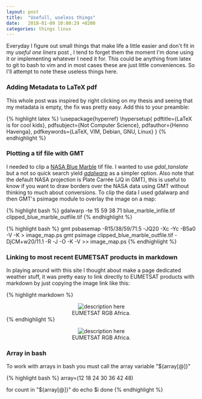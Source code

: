 ```yaml
---
layout: post
title:  "Usefull, useless things"
date:   2018-01-09 10:00:29 +0200
categories: things linux
---
```


Everyday I figure out small things that make life a little easier and don't fit
in my *useful one liners* post , I tend to forget them the moment I'm done
using it or implementing whatever I need it for. This could be anything from
latex to git to bash to vim and in most cases these are just little
conveniences. So I'll attempt to note these useless things here. 

### Adding Metadata to LaTeX pdf
This whole post was inspired by right clicking on my thesis and seeing that my
metadata is empty, the fix was pretty easy. Add this to your preamble:

{% highlight latex %}
\usepackage{hyperref}
\hypersetup{
    pdftitle={LaTeX is for cool kids},
    pdfsubject={Not Computer Science},
    pdfauthor={Henno Havenga},
    pdfkeywords={LaTeX, VIM, Debian, GNU, Linux}
}
{% endhighlight %}

### Plotting a tif file with GMT 
I needed to clip a [NASA Blue
Marble](https://visibleearth.nasa.gov/view_cat.php?categoryID=1484) tif file.
I wanted to use *gdal_tanslate* but a not so quick search yield
[*gdalwarp*](https://joeyklee.github.io/broc-cli-geo/guide/XX_raster_cropping_and_clipping.html)
as a simpler option. Also note that the default NASA projection is Plate Carrée
(JQ in GMT), this is useful to know if you want to draw borders over the NASA
data using GMT without thinking to much about conversions. To clip the data
I used gdalwarp and then GMT's psimage module to overlay the image on a map:

{% highlight bash %}
gdalwarp -te 15 59 38 71 blue_marble_infile.tif clipped_blue_marble_outfile.tif
{% endhighlight %}

{% highlight bash %}
gmt psbasemap -R15/38/59/71.5 -JQ20 -Xc -Yc -B5a0 -V -K > image_map.ps
gmt psimage clipped_blue_marble_outfile.tif -DjCM+w20/11.1 -R -J -O -K -V >> image_map.ps
{% endhighlight %}

### Linking to most recent EUMETSAT products in markdown
In playing around with this site I thought about make a page dedicated weather
stuff, it was pretty easy to link directly to EUMETSAT products with markdown
by just copying the image link like this:

{% highlight markdown %}
    <center> <td align="center" valign="center"> <img
    SRC="http://oiswww.eumetsat.org/IPPS/html/latestImages/EUMETSAT_MSG_RGBNatColour_LowResolution.jpg"
    alt="description here" /> <br /> EUMETSAT RGB Africa. </td> </tr> </center>
{% endhighlight %}
<center> <td align="center" valign="center"> <img
SRC="http://oiswww.eumetsat.org/IPPS/html/latestImages/EUMETSAT_MSG_RGBNatColour_LowResolution.jpg"
alt="description here" /> <br /> EUMETSAT RGB Africa. </td> </center>

### Array in bash

To work with arrays in bash you must call the array variable 
"${array[@]}"

{% highlight bash %}
array=(12 18 24 30 36 42 48)

for count in "${array[@]}" 
do 
    echo $i 
done
{% endhighlight %}

